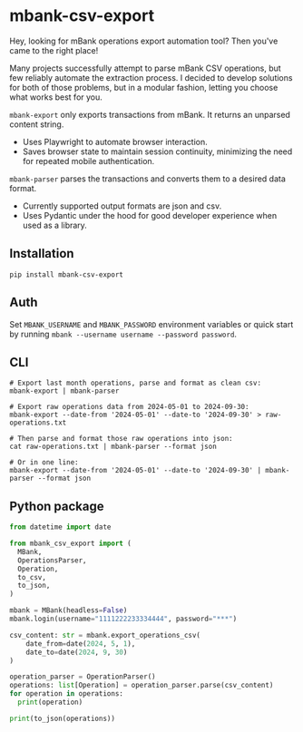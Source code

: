 # mbank-csv-export

Hey, looking for mBank operations export automation tool? Then you've came to the right place!

Many projects successfully attempt to parse mBank CSV operations, but few reliably automate the extraction process. 
I decided to develop solutions for both of those problems, but in a modular fashion, letting you choose what works best for you.

`mbank-export` only exports transactions from mBank. It returns an unparsed content string.
 - Uses Playwright to automate browser interaction.
 - Saves browser state to maintain session continuity, minimizing the need for repeated mobile authentication.

`mbank-parser` parses the transactions and converts them to a desired data format.
 - Currently supported output formats are json and csv.
 - Uses Pydantic under the hood for good developer experience when used as a library.

## Installation
```shell
pip install mbank-csv-export
```

## Auth
Set `MBANK_USERNAME` and `MBANK_PASSWORD` environment variables or quick start by running `mbank --username username --password password`.

## CLI
```shell
# Export last month operations, parse and format as clean csv:  
mbank-export | mbank-parser

# Export raw operations data from 2024-05-01 to 2024-09-30:  
mbank-export --date-from '2024-05-01' --date-to '2024-09-30' > raw-operations.txt

# Then parse and format those raw operations into json:  
cat raw-operations.txt | mbank-parser --format json

# Or in one line:  
mbank-export --date-from '2024-05-01' --date-to '2024-09-30' | mbank-parser --format json
```

## Python package
```python
from datetime import date

from mbank_csv_export import (
  MBank, 
  OperationsParser, 
  Operation, 
  to_csv, 
  to_json,
)

mbank = MBank(headless=False)
mbank.login(username="1111222233334444", password="***")

csv_content: str = mbank.export_operations_csv(
    date_from=date(2024, 5, 1), 
    date_to=date(2024, 9, 30)
)

operation_parser = OperationParser()
operations: list[Operation] = operation_parser.parse(csv_content)
for operation in operations:
  print(operation)

print(to_json(operations))
```







